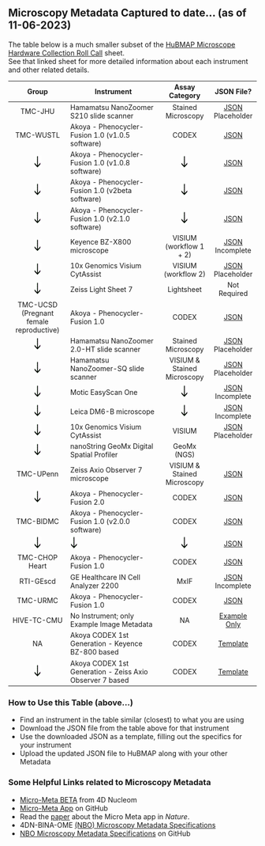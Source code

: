 ## Microscopy Metadata Captured to date... (as of 11-06-2023)
The table below is a much smaller subset of the [HuBMAP Microscope Hardware Collection Roll Call](https://docs.google.com/spreadsheets/d/1Ju1_mvqTk1B8I8Ot6EKFKZuQbwkJy4NwzVgwoITWWYw/edit?gid=0#gid=0) sheet. <br />See that linked sheet for more detailed information about each instrument and other related details.

|Group  | Instrument |Assay Category| JSON File? |
| :---: |------------|   :------:   |  :------:  |
| TMC-JHU |Hamamatsu NanoZoomer S210 slide scanner|Stained <br />Microscopy|[JSON](https://drive.google.com/file/d/1rH2biY_14COZDmphW_Iz1kR3NrIjPOZA/view?usp=drive_link) <br />Placeholder|
|TMC-WUSTL|Akoya - Phenocycler-Fusion 1.0 (v1.0.5 software)|CODEX|[JSON](https://drive.google.com/file/d/1FcrwZLAgWLyIJ0jd0VtD1ZYLvnpOlkF3/view?usp=share_link)|
|![down arrow](down-arrow1.gif)|Akoya - Phenocycler-Fusion 1.0 (v1.0.8 software)|![down arrow](down-arrow1.gif)|[JSON](https://drive.google.com/file/d/1yE4yz7cH_-PNkoeQzY6AmjNdmKWHIqeJ/view?usp=share_link)|
|![down arrow](down-arrow1.gif)|Akoya - Phenocycler-Fusion 1.0 (v2beta software)|![down arrow](down-arrow1.gif)|[JSON](https://drive.google.com/file/d/1Sn0KJzkNP56sWtKNuGI61BpfNh467-HL/view?usp=share_link)|
|![down arrow](down-arrow1.gif)|Akoya - Phenocycler-Fusion 1.0 (v2.1.0 software)|![down arrow](down-arrow1.gif)|[JSON](https://drive.google.com/file/d/1ZG0FGfX0vHNW-nzsXnVUYKp0-xmChUe4/view?usp=share_link)|
|![down arrow](down-arrow1.gif)|Keyence BZ-X800 microscope|VISIUM <br />(workflow 1 + 2)|[JSON](https://drive.google.com/file/d/1jZ7LK7CkbVeSTbzrwtuQpL1ZhqJWLBYv/view?usp=drive_link) <br />Incomplete|
|![down arrow](down-arrow1.gif)|10x Genomics Visium CytAssist|VISIUM <br />(workflow 2)|[JSON](https://drive.google.com/file/d/1A5FBLffTfdq9PXyE_5p855mbk7TZU1mz/view?usp=drive_link) <br />Placeholder|
|![down arrow](down-arrow1.gif)|Zeiss Light Sheet 7|Lightsheet|Not Required|
|TMC-UCSD (Pregnant <br />female reproductive)|Akoya - Phenocycler-Fusion 1.0|CODEX|[JSON](https://drive.google.com/file/d/1vJ3FOVJKwRS1a-IxkYjsWOzuDxUj6SAh/view?usp=drive_link)|
|![down arrow](down-arrow1.gif)|Hamamatsu NanoZoomer 2.0-HT slide scanner|Stained <br />Microscopy|[JSON](https://drive.google.com/file/d/1x0yXKRk1SUxZmB6CkjjQTlNhTNukszpG/view?usp=share_link) <br />Placeholder|
|![down arrow](down-arrow1.gif)|Hamamatsu NanoZoomer-SQ slide scanner|VISIUM & Stained <br />Microscopy|[JSON](https://drive.google.com/file/d/1Q-F_puhGsxFwa-pRQFYEVtw7bbS8AUG_/view?usp=drive_link) <br />Placeholder|
|![down arrow](down-arrow1.gif)|Motic EasyScan One|![down arrow](down-arrow1.gif)|[JSON](https://drive.google.com/file/d/1LvHPD7SktNrA0qEHndHKoozadnv_ehhK/view?usp=drive_link) <br />Incomplete|
|![down arrow](down-arrow1.gif)|Leica DM6-B microscope|![down arrow](down-arrow1.gif)|[JSON](https://drive.google.com/file/d/11hp8a0mztmimGPG8eZb1N9HkX5uPaXV6/view?usp=drive_link) <br />Incomplete|
|![down arrow](down-arrow1.gif)|10x Genomics Visium CytAssist|VISIUM|[JSON](https://drive.google.com/file/d/15Y5l2CCg0JSWdaZQQpZdHaegByS4DhWZ/view?usp=drive_link) <br />Placeholder|
|![down arrow](down-arrow1.gif)|nanoString GeoMx Digital Spatial Profiler|GeoMx (NGS)| |
|TMC-UPenn|Zeiss Axio Observer 7 microscope|VISIUM & Stained <br />Microscopy|[JSON](https://drive.google.com/file/d/1Gn0L0IvnD7M9AKhb7hP1oKeMmPFl1Ewh/view?usp=drive_link)|
|![down arrow](down-arrow1.gif)|Akoya - Phenocycler-Fusion 2.0|CODEX|[JSON](https://drive.google.com/file/d/1rXNz1KhheY2seF7ssOlR-QGd8oFRpjlH/view?usp=drive_link)|
|TMC-BIDMC|Akoya - Phenocycler-Fusion 1.0 (v2.0.0 software)|CODEX|[JSON](https://drive.google.com/file/d/1cLA5mHMm-SDqLLqYsFD0bYk32N-8tNMF/view?usp=drive_link)|
|![down arrow](down-arrow1.gif)|![down arrow](down-arrow1.gif)|![down arrow](down-arrow1.gif)|[JSON](https://drive.google.com/file/d/1GAe8e0bss1lMx1aluh7EIjQUlkMcfxZa/view?usp=drive_link)|
|TMC-CHOP Heart|Akoya - Phenocycler-Fusion 1.0|CODEX|[JSON](https://drive.google.com/file/d/1dT-LSvuW6mpX4csVyDPZDz3_EKK3XPc_/view?usp=drive_link)|
|RTI-GEscd|GE Healthcare IN Cell Analyzer 2200|MxIF|[JSON](https://drive.google.com/file/d/1UUbxWYAapHiongJ6CZtrdBlA5NXHtiEk/view?usp=drive_link)  <br />Incomplete|
|TMC-URMC|Akoya - Phenocycler-Fusion 1.0|CODEX|[JSON](https://drive.google.com/file/d/1iU5h_VcCSNoCS5aEIkaBc1fD9ykA_urW/view?usp=drive_link)|
|HIVE-TC-CMU|No Instrument; only Example Image Metadata|NA|[Example Only](https://drive.google.com/open?id=1lQPSgxcmibwf0-jdV1YvMmb2T3_8q1bn&usp=drive_fs)|
|NA|Akoya CODEX 1st Generation - Keyence BZ-800 based|CODEX|[Template](https://drive.google.com/file/d/1yT56JLJ2Lzah_nVS7AnVa4OO5ppQma4w/view?usp=drive_link)|
|![down arrow](down-arrow1.gif)|Akoya CODEX 1st Generation - Zeiss Axio Observer 7 based|CODEX|[Template](https://drive.google.com/file/d/1DX4RD6o1yS0MIgqP6XeKiCl2FwhyZ0ep/view?usp=drive_link)|


### How to Use this Table (above...)
- Find an instrument in the table similar (closest) to what you are using
- Download the JSON file from the table above for that instrument
- Use the downloaded JSON as a template, filling out the specifics for your instrument
- Upload the updated JSON file to HuBMAP along with your other Metadata

### Some Helpful Links related to Microscopy Metadata
- [Micro-Meta BETA](https://data.4dnucleome.org/tools/micro-meta-app) from 4D Nucleom
- [Micro-Meta App](https://wu-bimac.github.io/MicroMetaApp.github.io/) on GitHub
- Read the [paper](https://www.nature.com/articles/s41592-021-01315-z) about the Micro Meta app in _Nature_.
- 4DN-BINA-OME [(NBO) Microscopy Metadata Specifications](https://fairsharing.org/4747)
- [NBO Microscopy Metadata Specifications](https://github.com/WU-BIMAC/NBOMicroscopyMetadataSpecs) on GitHub
